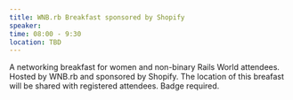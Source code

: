 ```yaml
---
title: WNB.rb Breakfast sponsored by Shopify
speaker: 
time: 08:00 - 9:30
location: TBD
---
```


A networking breakfast for women and non-binary Rails World attendees. Hosted by WNB.rb and sponsored by Shopify. The location of this breafast will be shared with registered attendees. Badge required. 
